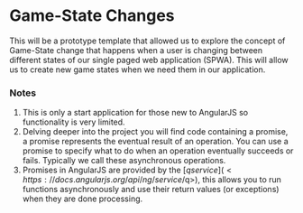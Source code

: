 # Game-State Changes

This will be a prototype template that allowed us to explore the concept of Game-State change that happens when a user is changing between different states of our single paged web application (SPWA). This will allow us to create new game states when we need them in our application.

### Notes

1. This is only a start application for those new to AngularJS so functionality is very limited.
2. Delving deeper into the project you will find code containing a promise, a promise represents the eventual result of an operation. You can use a promise to specify what to do when an operation eventually succeeds or fails. Typically we call these asynchronous operations.
3. Promises in AngularJS are provided by the [$q service](<https://docs.angularjs.org/api/ng/service/$q>), this allows you to run functions asynchronously and use their return values (or exceptions) when they are done processing. 


